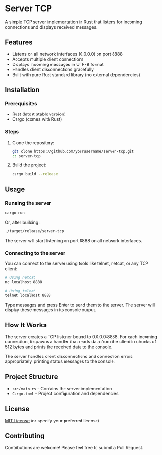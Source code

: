 ﻿# Server TCP

A simple TCP server implementation in Rust that listens for incoming connections and displays received messages.

## Features

- Listens on all network interfaces (0.0.0.0) on port 8888
- Accepts multiple client connections
- Displays incoming messages in UTF-8 format
- Handles client disconnections gracefully
- Built with pure Rust standard library (no external dependencies)

## Installation

### Prerequisites

- [Rust](https://www.rust-lang.org/tools/install) (latest stable version)
- Cargo (comes with Rust)

### Steps

1. Clone the repository:
   ```bash
   git clone https://github.com/yourusername/server-tcp.git
   cd server-tcp
   ```

2. Build the project:
   ```bash
   cargo build --release
   ```

## Usage

### Running the server

```bash
cargo run
```

Or, after building:

```bash
./target/release/server-tcp
```

The server will start listening on port 8888 on all network interfaces.

### Connecting to the server

You can connect to the server using tools like telnet, netcat, or any TCP client:

```bash
# Using netcat
nc localhost 8888

# Using telnet
telnet localhost 8888
```

Type messages and press Enter to send them to the server. The server will display these messages in its console output.

## How It Works

The server creates a TCP listener bound to 0.0.0.0:8888. For each incoming connection, it spawns a handler that reads data from the client in chunks of 512 bytes and prints the received data to the console.

The server handles client disconnections and connection errors appropriately, printing status messages to the console.

## Project Structure

- `src/main.rs` - Contains the server implementation
- `Cargo.toml` - Project configuration and dependencies

## License

[MIT License](LICENSE) (or specify your preferred license)

## Contributing

Contributions are welcome! Please feel free to submit a Pull Request.